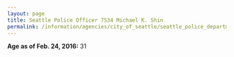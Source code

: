 ```yaml
---
layout: page
title: Seattle Police Officer 7534 Michael K. Shin
permalink: /information/agencies/city_of_seattle/seattle_police_department/copbook/7534/
---
```


**Age as of Feb. 24, 2016:** 31
